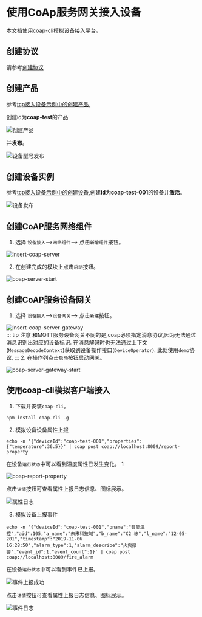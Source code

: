 # 使用CoAp服务网关接入设备
本文档使用[coap-cli](https://www.npmjs.com/package/coap-cli)模拟设备接入平台。

## 创建协议

请参考[创建协议](../advancement-guide/mqtt-connection.md#创建协议)

## 创建产品

参考[tcp接入设备示例中的创建产品](tcp-connection.md#创建产品),  

创建id为**coap-test**的产品  

![创建产品](images/coap-product.png)  

并**发布**。  

![设备型号发布](images/coap-product-published.png)  

## 创建设备实例

参考[tcp接入设备示例中的创建设备](tcp-connection.md#创建设备),创建**id为coap-test-001**的设备并**激活**。   

![设备发布](images/coap-device-published.png)  

## 创建CoAP服务网络组件

1. 选择 `设备接入`-->`网络组件`--> 点击`新增组件`按钮。  

![insert-coap-server](images/insert-coap-server.png)  


2. 在创建完成的模块上点击`启动`按钮。  
  
![coap-server-start](images/coap-server-start.png)  

## 创建CoAP服务设备网关

1. 选择 `设备接入`-->`设备网关`--> 点击`新建`按钮。  

![insert-coap-server-gateway](images/insert-coap-server-gateway.png)  
::: tip 注意
和MQTT服务设备网关不同的是,coap必须指定消息协议,因为无法通过消息识别出对应的设备标识.
在消息解码时也无法通过上下文(`MessageDecodeContext`)获取到设备操作接口(`DeviceOperator`).
此处使用`demo`协议. 
:::
2. 在操作列点击`启动`按钮启动网关。  

![coap-server-gateway-start](images/coap-server-gateway-start.png)   

## 使用coap-cli模拟客户端接入

1. 下载并安装`coap-cli`。  
```shell script
npm install coap-cli -g
```
 
2. 模拟设备设备属性上报

```shell script
echo -n '{"deviceId":"coap-test-001","properties":{"temperature":36.5}}' | coap post coap://localhost:8009/report-property
```
在设备`运行状态`中可以看到温度属性已发生变化。  1

![coap-report-property](images/coap-report-property.png)  


点击`详情`按钮可查看属性上报日志信息、图标展示。  

![属性日志](images/udp-property-logs.png)  
 
3. 模拟设备上报事件

```shell script
echo -n '{"deviceId":"coap-test-001","pname":"智能温控","aid":105,"a_name":"未来科技城","b_name":"C2 栋","l_name":"12-05-201","timestamp":"2019-11-06 16:28:50","alarm_type":1,"alarm_describe":"火灾报警","event_id":1,"event_count":1}' | coap post coap://localhost:8009/fire_alarm
```


在设备`运行状态`中可以看到事件已上报。  

![事件上报成功](images/coap-event-changed.png)  

点击`详情`按钮可查看属性上报日志信息、图标展示。  

![事件日志](images/coap-event-logs.png)     